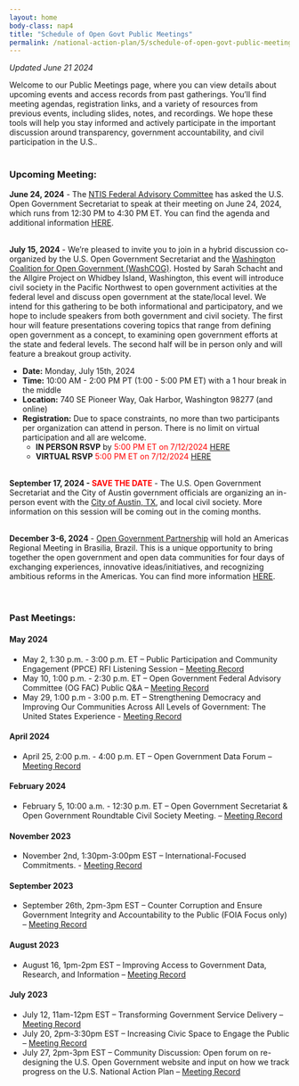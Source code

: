```yaml
---
layout: home
body-class: nap4
title: "Schedule of Open Govt Public Meetings"
permalink: /national-action-plan/5/schedule-of-open-govt-public-meetings/
---
```

_Updated June 21 2024_

Welcome to our Public Meetings page, where you can view details about upcoming events and access records from past gatherings. You’ll find meeting agendas, registration links, and a variety of resources from previous events, including slides, notes, and recordings. We hope these tools will help you stay informed and actively participate in the important discussion around transparency, government accountability, and civil participation in the U.S..<br><br>


### Upcoming Meeting:

**June 24, 2024** - The [NTIS Federal Advisory Committee](https://www.federalregister.gov/documents/2024/04/15/2024-07918/national-technical-information-service-advisory-board#mai) has asked the U.S. Open Government Secretariat to speak at their meeting on June 24, 2024, which runs from 12:30 PM to 4:30 PM ET. You can find the agenda and additional information [HERE](https://www.ntis.gov/about/advisorybd/index.xhtml).<br><br>

**July 15, 2024** - We’re pleased to invite you to join in a hybrid discussion co-organized by the U.S. Open Government Secretariat and the [Washington Coalition for Open Government (WashCOG)](https://www.washcog.org/). Hosted by Sarah Schacht and the Allgire Project on Whidbey Island, Washington, this event will introduce civil society in the Pacific Northwest to open government activities at the federal level and discuss open government at the state/local level. We intend for this gathering to be both informational and participatory, and we hope to include speakers from both government and civil society. The first hour will feature presentations covering topics that range from defining open government as a concept, to examining open government efforts at the state and federal levels. The second half will be in person only and will feature a breakout group activity. 
* **Date:** Monday, July 15th, 2024
* **Time:** 10:00 AM - 2:00 PM PT (1:00 - 5:00 PM ET) with a 1 hour break in the middle 
* **Location:** 740 SE Pioneer Way, Oak Harbor, Washington 98277 (and online)
* **Registration:** Due to space constraints, no more than two participants per organization can attend in person. There is no limit on virtual participation and all are welcome.<br>
  * **IN PERSON RSVP** by <span style="color:red">5:00 PM ET on 7/12/2024</span> [HERE](https://forms.gle/zXxKkq96EcbPwzci9) <br>
  * **VIRTUAL RSVP** <span style="color:red">5:00 PM ET on 7/12/2024</span> [HERE](https://gsa.zoomgov.com/meeting/register/vJItdOuhrzgqGcp3ntcOZLgMZPdGLo2fQsc)<br><br>

**September 17, 2024 - <span style="color:red">SAVE THE DATE</span>** - The U.S. Open Government Secretariat and the City of Austin government officials are organizing an in-person event with the [City of Austin, TX,](https://www.austintexas.gov/department/open-government-information) and local civil society. More information on this session will be coming out in the coming months. <br><br>

**December 3-6, 2024** - [Open Government Partnership](https://www.opengovpartnership.org/about/) will  hold an Americas Regional Meeting in Brasilia, Brazil. This is a unique opportunity to bring together the open government and open data communities for four days of exchanging experiences, innovative ideas/initiatives, and recognizing ambitious reforms in the Americas. You can find more information [HERE](https://www.gov.br/cgu/pt-br/acesso-a-informacao/institucional/eventos/america-aberta/open-america).<br><br><br>


### Past Meetings:

#### May 2024
* May 2, 1:30 p.m. - 3:00 p.m. ET – Public Participation and Community Engagement (PPCE) RFI Listening Session – [Meeting Record](/meeting/May-2-2024-PPCE-RFI-listening-session/)
* May 10, 1:00 p.m. - 2:30 p.m. ET – Open Government Federal Advisory Committee (OG FAC) Public Q&A – [Meeting Record](/meeting/May-10-2024-OG-FAC-Q&A/)
* May 29, 1:00 p.m - 3:00 p.m. ET – Strengthening Democracy and Improving Our Communities Across All Levels of Government: The United States Experience - [Meeting Record](/meeting/May-29-2024-Open-Gov-Week/)

#### April 2024
* April 25, 2:00 p.m. - 4:00 p.m. ET – Open Government Data Forum – [Meeting Record](/meeting/April-25-2024-Open-Government-Data-Forum/)

#### February 2024
* February 5, 10:00 a.m. - 12:30 p.m. ET – Open Government Secretariat & Open Government Roundtable Civil Society Meeting. – [Meeting Record](/meeting/february-2024-public-meeting/)

#### November 2023
* November 2nd, 1:30pm-3:00pm EST – International-Focused Commitments. - [Meeting Record](/meeting/november-2023-public-engagement-international-focused-commitments/)

#### September 2023

* September 26th, 2pm-3pm EST – Counter Corruption and Ensure Government Integrity and Accountability to the Public (FOIA Focus only) – [Meeting Record](/meeting/september-2023-public-engagement-counter-corruption-and-ensure-government-integrity-foia/)

#### August 2023

* August 16, 1pm-2pm EST – Improving Access to Government Data, Research, and Information – [Meeting Record](https://open.usa.gov/meeting/august-2023-public-engagement-improving-access-to-government-data-research-and-information/)

#### July 2023

* July 12, 11am-12pm EST – Transforming Government Service Delivery – [Meeting Record](/meeting/july-2023-public-engagement-transforming-government-service-delivery/)
* July 20, 2pm-3:30pm EST – Increasing Civic Space to Engage the Public – [Meeting Record](/meeting/july-2023-public-engagement-increasing-civic-space-to-engage-the-public/)
* July 27, 2pm-3pm EST – Community Discussion: Open forum on re-designing the U.S. Open Government website and input on how we track progress on the U.S. National Action Plan – [Meeting Record](https://open.usa.gov/meeting/july-2023-open-forum-us-open-government-website-to-track-progress-on-the-us-national-action-plan/)
